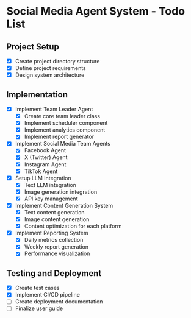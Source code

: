# Social Media Agent System - Todo List

## Project Setup
- [x] Create project directory structure
- [x] Define project requirements
- [x] Design system architecture

## Implementation
- [x] Implement Team Leader Agent
  - [x] Create core team leader class
  - [x] Implement scheduler component
  - [x] Implement analytics component
  - [x] Implement report generator
- [x] Implement Social Media Team Agents
  - [x] Facebook Agent
  - [x] X (Twitter) Agent
  - [x] Instagram Agent
  - [x] TikTok Agent
- [x] Setup LLM Integration
  - [x] Text LLM integration
  - [x] Image generation integration
  - [x] API key management
- [x] Implement Content Generation System
  - [x] Text content generation
  - [x] Image content generation
  - [x] Content optimization for each platform
- [x] Implement Reporting System
  - [x] Daily metrics collection
  - [x] Weekly report generation
  - [x] Performance visualization

## Testing and Deployment
- [x] Create test cases
- [x] Implement CI/CD pipeline
- [ ] Create deployment documentation
- [ ] Finalize user guide
